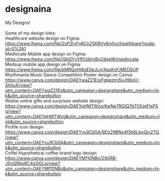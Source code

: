 # designaina
My Designs! <br> <br>
Some of my design links: <br>
Healthcare website design on Figma: https://www.figma.com/file/2vP2tyFyACnZ5KBVy6mfxx/healthkare?node-id=0%3A1 <br>
Medlocate Mobile app design on Figma: https://www.figma.com/file/iSbQYyVfIVzlbIyBxO4ppW/medlocate <br>
Medsup mobile app design on Figma: https://www.figma.com/file/kMRQoHt6sE0eJLnrXqzKvF/MEDSUP <br>
Rhythmania Music Dance Competition Poster design on Canva: https://www.canva.com/design/DAEYwaZ21Eg/FgpezmjSvJlWslU-ShItuA/view?utm_content=DAEYwaZ21Eg&utm_campaign=designshare&utm_medium=link&utm_source=sharebutton <br>
Wishie online gifts and surprises website design: https://www.canva.com/design/DAEYqHMTWzg/KwNe7RGIQ7bTOIUeFlsPSg/view?utm_content=DAEYqHMTWzg&utm_campaign=designshare&utm_medium=link&utm_source=sharebutton <br>
Profile icon design: https://www.canva.com/design/DAEYvu9Cb5A/9Dz29BNs4f5b6LboQjy2TQ/view?utm_content=DAEYvu9Cb5A&utm_campaign=designshare&utm_medium=link&utm_source=sharebutton <br>
Coffei Hypothetical coffee brand logo design: https://www.canva.com/design/DAEYMf10NBo/Z90RB-J5oQ9XpRC4si0GLg/view?utm_content=DAEYMf10NBo&utm_campaign=designshare&utm_medium=link&utm_source=sharebutton <br>
